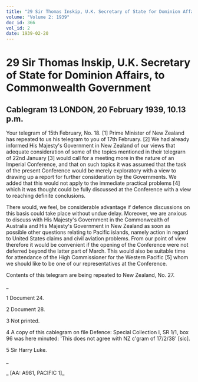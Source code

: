 ```yaml
---
title: "29 Sir Thomas Inskip, U.K. Secretary of State for Dominion Affairs, to Commonwealth Government"
volume: "Volume 2: 1939"
doc_id: 366
vol_id: 2
date: 1939-02-20
---
```


# 29 Sir Thomas Inskip, U.K. Secretary of State for Dominion Affairs, to Commonwealth Government

## Cablegram 13 LONDON, 20 February 1939, 10.13 p.m.

Your telegram of 15th February, No. 18. [1] Prime Minister of New Zealand has repeated to us his telegram to you of 17th February. [2] We had already informed His Majesty's Government in New Zealand of our views that adequate consideration of some of the topics mentioned in their telegrarn of 22nd January [3] would call for a meeting more in the nature of an Imperial Conference, and that on such topics it was assumed that the task of the present Conference would be merely exploratory with a view to drawing up a report for further consideration by the Governments. We added that this would not apply to the immediate practical problems [4] which it was thought could be fully discussed at the Conference with a view to reaching definite conclusions.

There would, we feel, be considerable advantage if defence discussions on this basis could take place without undue delay. Moreover, we are anxious to discuss with His Majesty's Government in the Commonwealth of Australia and His Majesty's Government in New Zealand as soon as possible other questions relating to Pacific islands, namely action in regard to United States claims and civil aviation problems. From our point of view therefore it would be convenient if the opening of the Conference were not deferred beyond the latter part of March. This would also be suitable time for attendance of the High Commissioner for the Western Pacific [5] whom we should like to be one of our representatives at the Conference.

Contents of this telegram are being repeated to New Zealand, No. 27.

_

1 Document 24.

2 Document 28.

3 Not printed.

4 A copy of this cablegram on file Defence: Special Collection I, SR 1/1, box 96 was here minuted: 'This does not agree with NZ c'gram of 17/2/38' [sic].

5 Sir Harry Luke.

_

_ [AA: A981, PACIFIC 1]_
